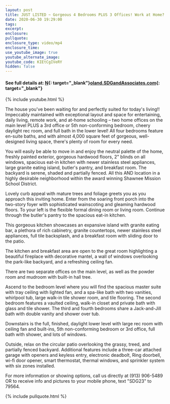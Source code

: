 ```yaml
---
layout: post
title: JUST LISTED ~ Gorgeous 4 Bedrooms PLUS 3 Offices! Work at Home? Homeschool?
date: 2020-06-30 19:29:00
tags:
excerpt:
enclosure:
pullquote:
enclosure_type: video/mp4
enclosure_time:
use_youtube_image: true
youtube_alternate_image:
youtube_code: KIEtCgIVeRY
hidden: false
---
```


#### See full details at: [N](http://93rd.SDGandAssociates.com){: target="_blank"}[oland.SDGandAssociates.com](Noland.SDGandAssociates.com){: target="_blank"}

{% include youtube.html %}

The house you've been waiting for and perfectly suited for today's living\!\! Impeccably maintained with exceptional layout and space for entertaining, daily living, remote work, and at-home schooling – two home offices on the main level PLUS a 3rd office or 5th non-conforming bedroom, cheery daylight rec room, and full bath in the lower level\! All four bedrooms feature en-suite baths, and with almost 4,000 square feet of gorgeous, well-designed living space, there's plenty of room for every need.

You will easily be able to move in and enjoy the neutral palette of the home, freshly painted exterior, gorgeous hardwood floors, 2" blinds on all windows, spacious eat-in kitchen with newer stainless steel appliances, large granite eating island, butler's pantry, and breakfast room. The backyard is serene, shaded and partially fenced. All this AND location in a highly desirable neighborhood within the award winning Shawnee Mission School District.

Lovely curb appeal with mature trees and foliage greets you as you approach this inviting home. Enter from the soaring front porch into the two-story foyer with sophisticated wainscoting and gleaming hardwood floors. To your left is the flexible formal dining room or living room. Continue through the butler's pantry to the spacious eat-in kitchen.

This gorgeous kitchen showcases an expansive island with granite eating bar, a plethora of rich cabinetry, granite countertops, newer stainless steel appliances, full tile backsplash, and a breakfast room with sliding door to the patio.

The kitchen and breakfast area are open to the great room highlighting a beautiful fireplace with decorative mantel, a wall of windows overlooking the park-like backyard, and a refreshing ceiling fan.

There are two separate offices on the main level, as well as the powder room and mudroom with built-in hall tree.

Ascend to the bedroom level where you will find the spacious master suite with tray ceiling with lighted fan, and a spa-like bath with two vanities, whirlpool tub, large walk-in tile shower room, and tile flooring. The second bedroom features a vaulted ceiling, walk-in closet and private bath with glass and tile shower. The third and fourth bedrooms share a Jack-and-Jill bath with double vanity and shower over tub.

Downstairs is the full, finished, daylight lower level with large rec room with ceiling fan and built-ins, 5th non-conforming bedroom or 3rd office, full bath with shower, and lots of windows.

Outside, relax on the circular patio overlooking the grassy, treed, and partially fenced backyard. Additional features include a three-car attached garage with openers and keyless entry, electronic deadbolt, Ring doorbell, wi-fi door opener, smart thermostat, thermal windows, and sprinkler system with six zones installed.

For more information or showing options, call us directly at (913) 906-5489 OR to receive info and pictures to your mobile phone, text "SDG23" to 79564.

{% include pullquote.html %}